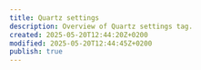 ```yaml
---
title: Quartz settings
description: Overview of Quartz settings tag.
created: 2025-05-20T12:44:20Z+0200
modified: 2025-05-20T12:44:45Z+0200
publish: true
---
```

